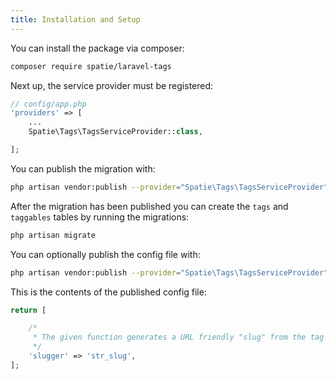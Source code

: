 ```yaml
---
title: Installation and Setup
---
```


You can install the package via composer:

``` bash
composer require spatie/laravel-tags
```

Next up, the service provider must be registered:

```php
// config/app.php
'providers' => [
    ...
    Spatie\Tags\TagsServiceProvider::class,

];
```

You can publish the migration with:
```bash
php artisan vendor:publish --provider="Spatie\Tags\TagsServiceProvider" --tag="migrations"
```

After the migration has been published you can create the `tags` and `taggables` tables by running the migrations:

```bash
php artisan migrate
```

You can optionally publish the config file with:
```bash
php artisan vendor:publish --provider="Spatie\Tags\TagsServiceProvider" --tag="config"
```

This is the contents of the published config file:

```php
return [

    /*
     * The given function generates a URL friendly "slug" from the tag name property before saving it.
     */
    'slugger' => 'str_slug',
];
```

